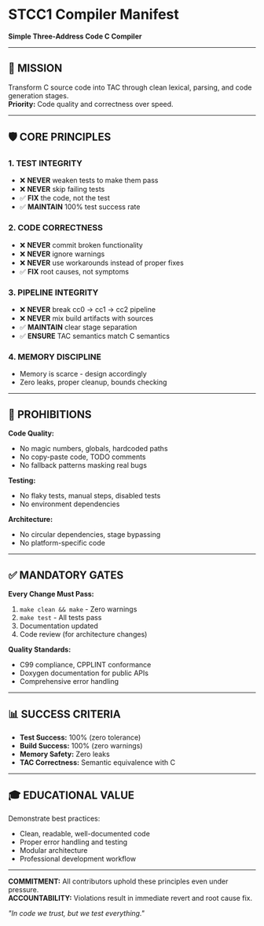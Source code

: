 # STCC1 Compiler Manifest
**Simple Three-Address Code C Compiler**

---

## 🎯 MISSION
Transform C source code into TAC through clean lexical, parsing, and code generation stages.  
**Priority:** Code quality and correctness over speed.

---

## 🛡️ CORE PRINCIPLES

### 1. TEST INTEGRITY
- ❌ **NEVER** weaken tests to make them pass
- ❌ **NEVER** skip failing tests  
- ✅ **FIX** the code, not the test
- ✅ **MAINTAIN** 100% test success rate

### 2. CODE CORRECTNESS
- ❌ **NEVER** commit broken functionality
- ❌ **NEVER** ignore warnings
- ❌ **NEVER** use workarounds instead of proper fixes
- ✅ **FIX** root causes, not symptoms

### 3. PIPELINE INTEGRITY  
- ❌ **NEVER** break cc0 → cc1 → cc2 pipeline
- ❌ **NEVER** mix build artifacts with sources
- ✅ **MAINTAIN** clear stage separation
- ✅ **ENSURE** TAC semantics match C semantics

### 4. MEMORY DISCIPLINE
- Memory is scarce - design accordingly
- Zero leaks, proper cleanup, bounds checking

---

## 🚫 PROHIBITIONS

**Code Quality:**
- No magic numbers, globals, hardcoded paths
- No copy-paste code, TODO comments  
- No fallback patterns masking real bugs

**Testing:**
- No flaky tests, manual steps, disabled tests
- No environment dependencies

**Architecture:**  
- No circular dependencies, stage bypassing
- No platform-specific code

---

## ✅ MANDATORY GATES

**Every Change Must Pass:**
1. `make clean && make` - Zero warnings
2. `make test` - All tests pass  
3. Documentation updated
4. Code review (for architecture changes)

**Quality Standards:**
- C99 compliance, CPPLINT conformance
- Doxygen documentation for public APIs
- Comprehensive error handling

---

## 📊 SUCCESS CRITERIA
- **Test Success:** 100% (zero tolerance)
- **Build Success:** 100% (zero warnings)  
- **Memory Safety:** Zero leaks
- **TAC Correctness:** Semantic equivalence with C

---

## 🎓 EDUCATIONAL VALUE
Demonstrate best practices:
- Clean, readable, well-documented code
- Proper error handling and testing
- Modular architecture
- Professional development workflow

---

**COMMITMENT:** All contributors uphold these principles even under pressure.  
**ACCOUNTABILITY:** Violations result in immediate revert and root cause fix.

*"In code we trust, but we test everything."*
